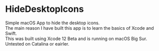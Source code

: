 # HideDesktopIcons
 Simple macOS App to hide the desktop icons.   
 The main reason I have built this app is to learn the basics of Xcode and Swift.   
 This was built using Xcode 12 Beta and is running on macOS Big Sur. Untested on Catalina or eairler.
